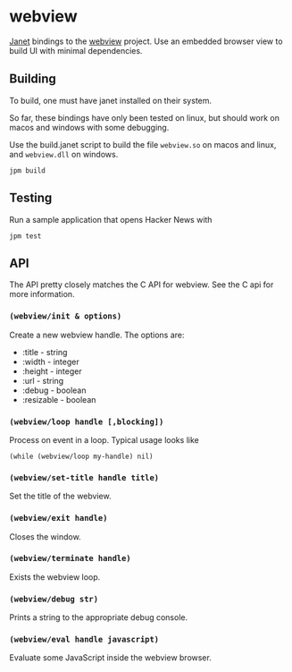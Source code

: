# webview

[Janet](https://janet-lang.org) bindings to the [webview](https://github.com/zserge/webview) project.
Use an embedded browser view to build UI with minimal dependencies.

## Building

To build, one must have janet installed on their system.

So far, these bindings have only been tested on linux, but should work on macos and
windows with some debugging.

Use the build.janet script to build the file `webview.so` on macos and linux, and `webview.dll`
on windows.

```
jpm build
```

## Testing

Run a sample application that opens Hacker News with

```
jpm test
```

## API

The API pretty closely matches the C API for webview. See the C api for more information.

### `(webview/init & options)`

Create a new webview handle. The options are:
- :title - string
- :width - integer
- :height - integer
- :url - string
- :debug - boolean
- :resizable - boolean

### `(webview/loop handle [,blocking])`

Process on event in a loop. Typical usage looks like

```
(while (webview/loop my-handle) nil)
```

### `(webview/set-title handle title)`

Set the title of the webview.

### `(webview/exit handle)`

Closes the window.

### `(webview/terminate handle)`

Exists the webview loop.

### `(webview/debug str)`

Prints a string to the appropriate debug console.

### `(webview/eval handle javascript)`

Evaluate some JavaScript inside the webview browser.
